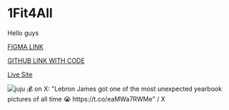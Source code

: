 # 1Fit4All



Hello guys

[FIGMA LINK]( https://www.figma.com/proto/YVvcFgcEx4MIvXoKYpZplD/1FIT4ALL?node-id=96-40&p=f&t=NBpPklQz0xqrXvq7-1&scaling=scale-down&content-scaling=fixed&page-id=0%3A1)

[GITHUB LINK WITH CODE](https://github.com/Whale92130/onefitforallvite)

[Live Site](https://9000-idx-onefitforall-1744732538320.cluster-2xfkbshw5rfguuk5qupw267afs.cloudworkstations.dev/)

<img src="https://encrypted-tbn0.gstatic.com/images?q=tbn:ANd9GcQXxg9ZHh97_y6a6g5m21MpnIehuVEejcTJpw&amp;s" alt="juju 💰 on X: &quot;Lebron James got one of the most unexpected yearbook  pictures of all time 😭 https://t.co/eaMWa7RWMe&quot; / X"/>
